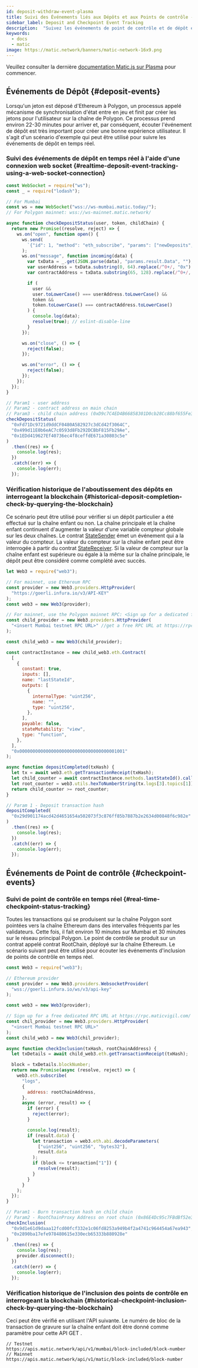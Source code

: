 ```yaml
---
id: deposit-withdraw-event-plasma
title: Suivi des Événements liés aux Dépôts et aux Points de contrôle - Plasma
sidebar_label: Deposit and Checkpoint Event Tracking
description:  "Suivez les événements de point de contrôle et de dépôt en temps réel."
keywords:
  - docs
  - matic
image: https://matic.network/banners/matic-network-16x9.png
---
```


Veuillez consulter la dernière [documentation Matic.js sur Plasma](https://maticnetwork.github.io/matic.js/docs/plasma/) pour commencer.

## Événements de Dépôt {#deposit-events}

Lorsqu'un jeton est déposé d'Ethereum à Polygon, un processus appelé mécanisme de synchronisation d'état entre en jeu et finit par créer les jetons pour l'utilisateur sur la chaîne de Polygon. Ce processus prend environ 22-30 minutes pour arriver et, par conséquent, écouter l'événement de dépôt est très important pour créer une bonne expérience utilisateur. Il s'agit d'un scénario d'exemple qui peut être utilisé pour suivre les événements de dépôt en temps réel.

### Suivi des événements de dépôt en temps réel à l'aide d'une connexion web socket {#realtime-deposit-event-tracking-using-a-web-socket-connection}

```jsx
const WebSocket = require("ws");
const _ = require("lodash");

// For Mumbai
const ws = new WebSocket("wss://ws-mumbai.matic.today/");
// For Polygon mainnet: wss://ws-mainnet.matic.network/

async function checkDepositStatus(user, token, childChain) {
  return new Promise((resolve, reject) => {
    ws.on("open", function open() {
      ws.send(
        `{"id": 1, "method": "eth_subscribe", "params": ["newDeposits", {"Contract": "${childChain}"}]}`
      );
      ws.on("message", function incoming(data) {
        var txData = _.get(JSON.parse(data), "params.result.Data", "");
        var userAddress = txData.substring(0, 64).replace(/^0+/, "0x");
        var contractAddress = txData.substring(65, 128).replace(/^0+/, "0x");

        if (
          user &&
          user.toLowerCase() === userAddress.toLowerCase() &&
          token &&
          token.toLowerCase() === contractAddress.toLowerCase()
        ) {
          console.log(data);
          resolve(true); // eslint-disable-line
        }
      });

      ws.on("close", () => {
        reject(false);
      });

      ws.on("error", () => {
        reject(false);
      });
    });
  });
}

// Param1 - user address
// Param2 - contract address on main chain
// Param3 - child chain address (0xD9c7C4ED4B66858301D0cb28Cc88bf655Fe34861 for mainnet)
checkDepositStatus(
  "0xFd71Dc9721d9ddCF0480A582927c3dCd42f3064C",
  "0x499d11E0b6eAC7c0593d8Fb292DCBbF815Fb29Ae",
  "0x1EDd419627Ef40736ec4f8ceffdE671a30803c5e"
)
  .then((res) => {
    console.log(res);
  })
  .catch((err) => {
    console.log(err);
  });
```

### Vérification historique de l'aboutissement des dépôts en interrogeant la blockchain {#historical-deposit-completion-check-by-querying-the-blockchain}

Ce scénario peut être utilisé pour vérifier si un dépôt particulier a été effectué sur la chaîne enfant ou non. La chaîne principale et la chaîne enfant continuent d'augmenter la valeur d'une variable compteur globale sur les deux chaînes. Le contrat [StateSender](https://github.com/maticnetwork/contracts/blob/develop/contracts/root/stateSyncer/StateSender.sol#L38) émet un événement qui a la valeur du compteur. La valeur du compteur sur la chaîne enfant peut être interrogée à partir du contrat [StateReceiver](https://github.com/maticnetwork/genesis-contracts/blob/master/contracts/StateReceiver.sol#L12). Si la valeur de compteur sur la chaîne enfant est supérieure ou égale à la même sur la chaîne principale, le dépôt peut être considéré comme complété avec succès.

```js
let Web3 = require("web3");

// For mainnet, use Ethereum RPC
const provider = new Web3.providers.HttpProvider(
  "https://goerli.infura.io/v3/API-KEY"
);
const web3 = new Web3(provider);

// For mainnet, use the Polygon mainnet RPC: <Sign up for a dedicated free RPC URL at https://rpc.maticvigil.com/ or other hosted node providers.>
const child_provider = new Web3.providers.HttpProvider(
  "<insert Mumbai testnet RPC URL>" //get a free RPC URL at https://rpc.maticvigil.com/ or other hosted node providers.
);

const child_web3 = new Web3(child_provider);

const contractInstance = new child_web3.eth.Contract(
  [
    {
      constant: true,
      inputs: [],
      name: "lastStateId",
      outputs: [
        {
          internalType: "uint256",
          name: "",
          type: "uint256",
        },
      ],
      payable: false,
      stateMutability: "view",
      type: "function",
    },
  ],
  "0x0000000000000000000000000000000000001001"
);

async function depositCompleted(txHash) {
  let tx = await web3.eth.getTransactionReceipt(txHash);
  let child_counter = await contractInstance.methods.lastStateId().call();
  let root_counter = web3.utils.hexToNumberString(tx.logs[3].topics[1]);
  return child_counter >= root_counter;
}

// Param 1 - Deposit transaction hash
depositCompleted(
  "0x29d901174acd42d4651654a502073f3c876ff85b7887b2e2634d00848f6c982e"
)
  .then((res) => {
    console.log(res);
  })
  .catch((err) => {
    console.log(err);
  });
```

## Événements de Point de contrôle {#checkpoint-events}

### Suivi de point de contrôle en temps réel {#real-time-checkpoint-status-tracking}

Toutes les transactions qui se produisent sur la chaîne Polygon sont pointées vers la chaîne Ethereum dans des intervalles fréquents par les validateurs. Cette fois, il fait environ 10 minutes sur Mumbai et 30 minutes sur le réseau principal Polygon. Le point de contrôle se produit sur un contrat appelé contrat RootChain, déployé sur la chaîne Ethereum. Le scénario suivant peut être utilisé pour écouter les événements d'inclusion de points de contrôle en temps réel.

```jsx
const Web3 = require("web3");

// Ethereum provider
const provider = new Web3.providers.WebsocketProvider(
  "wss://goerli.infura.io/ws/v3/api-key"
);

const web3 = new Web3(provider);

// Sign up for a free dedicated RPC URL at https://rpc.maticvigil.com/ or other hosted node providers.
const chil_provider = new Web3.providers.HttpProvider(
  "<insert Mumbai testnet RPC URL>"
);
const child_web3 = new Web3(chil_provider);

async function checkInclusion(txHash, rootChainAddress) {
  let txDetails = await child_web3.eth.getTransactionReceipt(txHash);

  block = txDetails.blockNumber;
  return new Promise(async (resolve, reject) => {
    web3.eth.subscribe(
      "logs",
      {
        address: rootChainAddress,
      },
      async (error, result) => {
        if (error) {
          reject(error);
        }

        console.log(result);
        if (result.data) {
          let transaction = web3.eth.abi.decodeParameters(
            ["uint256", "uint256", "bytes32"],
            result.data
          );
          if (block <= transaction["1"]) {
            resolve(result);
          }
        }
      }
    );
  });
}

// Param1 - Burn transaction hash on child chain
// Param2 - RootChainProxy Address on root chain (0x86E4Dc95c7FBdBf52e33D563BbDB00823894C287 for mainnet)
checkInclusion(
  "0x9d1e61d9daaa12fcd00fcf332e1c06fd8253a949b4f2a4741c964454a67ea943",
  "0x2890ba17efe978480615e330ecb65333b880928e"
)
  .then((res) => {
    console.log(res);
    provider.disconnect();
  })
  .catch((err) => {
    console.log(err);
  });
```

### Vérification historique de l'inclusion des points de contrôle en interrogeant la blockchain {#historical-checkpoint-inclusion-check-by-querying-the-blockchain}

Ceci peut être vérifié en utilisant l'API suivante. Le numéro de bloc de la transaction de gravure sur la chaîne enfant doit être donné comme paramètre pour cette API GET .

```
// Testnet
https://apis.matic.network/api/v1/mumbai/block-included/block-number
// Mainnet
https://apis.matic.network/api/v1/matic/block-included/block-number
```
